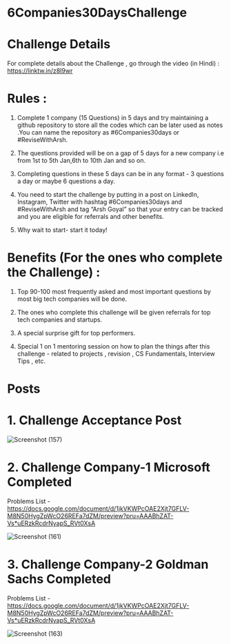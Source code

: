 # **********6Companies30DaysChallenge**********

# Challenge Details
For complete details about the Challenge , go through the video (in Hindi) : https://linktw.in/z8I9wr


# Rules :

  1. Complete 1 company (15 Questions) in 5 days and try maintaining a github repository to store all the codes which can be later used as notes .You can name the repository as #6Companies30days or #ReviseWithArsh.
  
  2. The questions provided will be on a gap of 5 days for a new company i.e from 1st to 5th Jan,6th to 10th Jan and so on.
  
  3. Completing questions in these 5 days can be in any format - 3 questions a day or maybe 6 questions a day.
  
  4. You need to start the challenge by putting in a post on LinkedIn, Instagram, Twitter     with hashtag #6Companies30days and #ReviseWithArsh and tag “Arsh Goyal” so that your entry can be tracked and you are eligible for referrals and other benefits.
  
  5. Why wait to start- start it today!


# Benefits (For the ones who complete the Challenge) :

  1. Top 90-100 most frequently asked and most important questions by most big tech companies will be done.

  2. The ones who complete this challenge will be given referrals for top tech companies and startups.

  3. A special surprise gift for top performers.

  4. Special 1 on 1 mentoring session on how to plan the things after this challenge - related to projects , revision , CS Fundamentals, Interview Tips , etc.



# Posts


# 1. Challenge Acceptance Post

![Screenshot (157)](https://user-images.githubusercontent.com/68684840/210133355-cb428f0f-6420-423a-976a-1bf0f14a9b78.png)

# 2. Challenge Company-1 Microsoft Completed

Problems List - https://docs.google.com/document/d/1jkVKWPcOAE2Xjt7GFLV-M8N50HygZpWcO26REFa7dZM/preview?pru=AAABhZAT-Vs*uERzkRcdrNyapS_RVt0XsA

![Screenshot (161)](https://user-images.githubusercontent.com/68684840/210505665-2227edb6-b96c-4938-9ada-4892ab98f07f.png)

# 3. Challenge Company-2 Goldman Sachs Completed

Problems List - https://docs.google.com/document/d/1jkVKWPcOAE2Xjt7GFLV-M8N50HygZpWcO26REFa7dZM/preview?pru=AAABhZAT-Vs*uERzkRcdrNyapS_RVt0XsA

![Screenshot (163)](https://user-images.githubusercontent.com/68684840/211479171-0b635d3b-56e5-4d16-aac9-f32d0eb1d41e.png)







